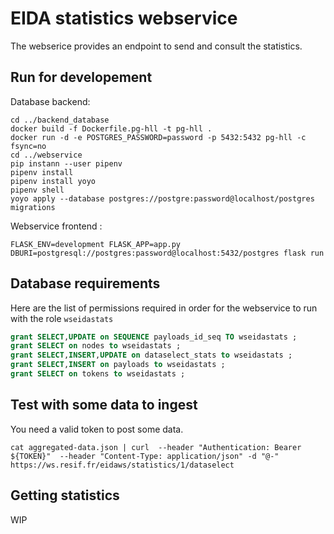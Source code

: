# EIDA statistics webservice

The webserice provides an endpoint to send and consult the statistics.

## Run for developement

Database backend: 

    cd ../backend_database
    docker build -f Dockerfile.pg-hll -t pg-hll .
    docker run -d -e POSTGRES_PASSWORD=password -p 5432:5432 pg-hll -c fsync=no
    cd ../webservice
    pip instann --user pipenv
    pipenv install
    pipenv install yoyo
    pipenv shell
    yoyo apply --database postgres://postgre:password@localhost/postgres migrations
    
Webservice frontend :
    
    FLASK_ENV=development FLASK_APP=app.py DBURI=postgresql://postgres:password@localhost:5432/postgres flask run

## Database requirements

Here are the list of permissions required in order for the webservice to run with the role `wseidastats`

``` sql
grant SELECT,UPDATE on SEQUENCE payloads_id_seq TO wseidastats ;
grant SELECT on nodes to wseidastats ;
grant SELECT,INSERT,UPDATE on dataselect_stats to wseidastats ;
grant SELECT,INSERT on payloads to wseidastats ;
grant SELECT on tokens to wseidastats ;
```

## Test with some data to ingest

You need a valid token to post some data.

    cat aggregated-data.json | curl  --header "Authentication: Bearer ${TOKEN}"  --header "Content-Type: application/json" -d "@-" https://ws.resif.fr/eidaws/statistics/1/dataselect

## Getting statistics

WIP
